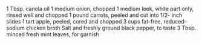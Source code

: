 1 Tbsp. canola oil
1 medium onion, chopped
1 medium leek, white part only, rinsed well and chopped
1 pound carrots, peeled and cut into 1/2- inch slides
1 tart apple, peeled, cored and chopped
3 cups fat-free, reduced-sodium chicken broth
Salt and freshly ground black pepper, to taste
3 Tbsp. minced fresh mint leaves, for garnish